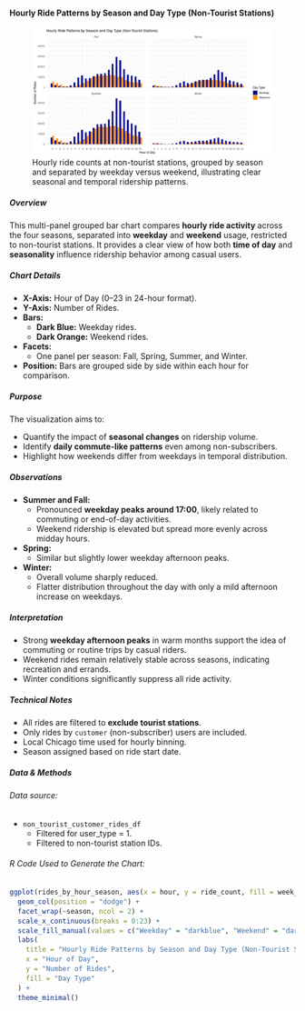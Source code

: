 #### Hourly Ride Patterns by Season and Day Type (Non-Tourist Stations)

<figure class="float-right">
  <a href="../images/Non-Tourist_Hourly_Ride_Patterns_by_Season_and_Day_type.png" target="_blank" title="Select image to open full sized chart">
  <img src="../images/thumbnails/Non-Tourist_Hourly_Ride_Patterns_by_Season_and_Day_type.png" alt="Grouped bar charts showing hourly ride counts split by season (Fall, Spring, Summer, Winter) and further divided into Weekday and Weekend rides. Strong afternoon peaks on weekdays in Summer and Fall, flatter distributions on weekends and in Winter.">
  </a>
  <figcaption>
    Hourly ride counts at non-tourist stations, grouped by season and separated by weekday versus weekend, illustrating clear seasonal and temporal ridership patterns.
  </figcaption>
</figure>

##### Overview

This multi-panel grouped bar chart compares **hourly ride activity** across the four seasons, separated into **weekday** and **weekend** usage, restricted to non-tourist stations. It provides a clear view of how both **time of day** and **seasonality** influence ridership behavior among casual users.

##### Chart Details

- **X-Axis:** Hour of Day (0–23 in 24-hour format).
- **Y-Axis:** Number of Rides.
- **Bars:**
  - **Dark Blue:** Weekday rides.
  - **Dark Orange:** Weekend rides.
- **Facets:**
  - One panel per season: Fall, Spring, Summer, and Winter.
- **Position:** Bars are grouped side by side within each hour for comparison.

##### Purpose

The visualization aims to:
- Quantify the impact of **seasonal changes** on ridership volume.
- Identify **daily commute-like patterns** even among non-subscribers.
- Highlight how weekends differ from weekdays in temporal distribution.

##### Observations

- **Summer and Fall:**
  - Pronounced **weekday peaks around 17:00**, likely related to commuting or end-of-day activities.
  - Weekend ridership is elevated but spread more evenly across midday hours.
- **Spring:**
  - Similar but slightly lower weekday afternoon peaks.
- **Winter:**
  - Overall volume sharply reduced.
  - Flatter distribution throughout the day with only a mild afternoon increase on weekdays.

##### Interpretation

- Strong **weekday afternoon peaks** in warm months support the idea of commuting or routine trips by casual riders.
- Weekend rides remain relatively stable across seasons, indicating recreation and errands.
- Winter conditions significantly suppress all ride activity.

##### Technical Notes

- All rides are filtered to **exclude tourist stations**.
- Only rides by `customer` (non-subscriber) users are included.
- Local Chicago time used for hourly binning.
- Season assigned based on ride start date.

##### Data & Methods

###### Data source:

- `non_tourist_customer_rides_df`
  - Filtered for user_type = 1.
  - Filtered to non-tourist station IDs.

###### R Code Used to Generate the Chart:

```R
ggplot(rides_by_hour_season, aes(x = hour, y = ride_count, fill = week_part)) +
  geom_col(position = "dodge") +
  facet_wrap(~season, ncol = 2) +
  scale_x_continuous(breaks = 0:23) +
  scale_fill_manual(values = c("Weekday" = "darkblue", "Weekend" = "darkorange")) +
  labs(
    title = "Hourly Ride Patterns by Season and Day Type (Non-Tourist Stations)",
    x = "Hour of Day",
    y = "Number of Rides",
    fill = "Day Type"
  ) +
  theme_minimal()
```

<br style="clear: both;"></br>


